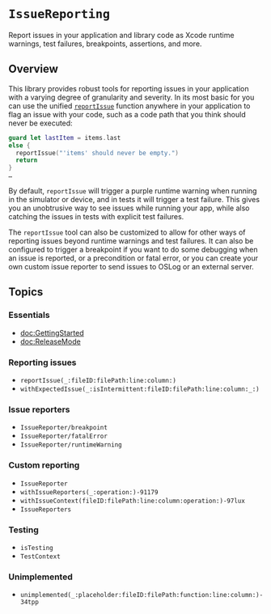 # ``IssueReporting``

Report issues in your application and library code as Xcode runtime warnings, test failures, 
breakpoints, assertions, and more.

## Overview

This library provides robust tools for reporting issues in your application with a varying degree
of granularity and severity. In its most basic for you can use the unified 
[`reportIssue`](<doc:reportIssue(_:fileID:filePath:line:column:)>) function anywhere in your
application to flag an issue with your code, such as a code path that you think should never be
executed:

```swift
guard let lastItem = items.last
else {
  reportIssue("'items' should never be empty.")
  return 
}
…
```

By default, `reportIssue` will trigger a purple runtime warning when running in the simulator or
device, and in tests it will trigger a test failure. This gives you an unobtrusive way to see
issues while running your app, while also catching the issues in tests with explicit test failures.

The `reportIssue` tool can also be customized to allow for other ways of reporting issues beyond
runtime warnings and test failures. It can also be configured to trigger a breakpoint if you want to
do some debugging when an issue is reported, or a precondition or fatal error, or you can create
your own custom issue reporter to send issues to OSLog or an external server.

## Topics

### Essentials

- <doc:GettingStarted>
- <doc:ReleaseMode>

### Reporting issues

- ``reportIssue(_:fileID:filePath:line:column:)``
- ``withExpectedIssue(_:isIntermittent:fileID:filePath:line:column:_:)``

### Issue reporters

- ``IssueReporter/breakpoint``
- ``IssueReporter/fatalError``
- ``IssueReporter/runtimeWarning``

### Custom reporting

- ``IssueReporter``
- ``withIssueReporters(_:operation:)-91179``
- ``withIssueContext(fileID:filePath:line:column:operation:)-97lux``
- ``IssueReporters``

### Testing

- ``isTesting``
- ``TestContext``

### Unimplemented

- ``unimplemented(_:placeholder:fileID:filePath:function:line:column:)-34tpp``
